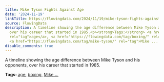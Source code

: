 ```yaml
---
title: Mike Tyson Fights Against Age
date: '2024-11-19'
linkTitle: https://flowingdata.com/2024/11/19/mike-tyson-fights-against-age/
source: FlowingData
description: A timeline showing the age difference between Mike Tyson and his opponents,
  over his career that started in 1985.<p><strong>Tags:</strong> <a href="https://flowingdata.com/tag/age/"
  rel="tag">age</a>, <a href="https://flowingdata.com/tag/boxing/" rel="tag">boxing</a>,
  <a href="https://flowingdata.com/tag/mike-tyson/" rel="tag">Mike ...
disable_comments: true
---
```

A timeline showing the age difference between Mike Tyson and his opponents, over his career that started in 1985.<p><strong>Tags:</strong> <a href="https://flowingdata.com/tag/age/" rel="tag">age</a>, <a href="https://flowingdata.com/tag/boxing/" rel="tag">boxing</a>, <a href="https://flowingdata.com/tag/mike-tyson/" rel="tag">Mike ...